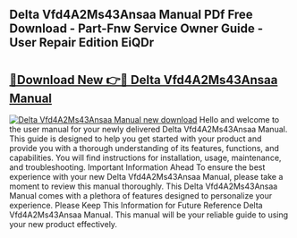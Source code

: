 ## Delta Vfd4A2Ms43Ansaa Manual PDf Free Download - Part-Fnw Service Owner Guide - User Repair Edition EiQDr

# <h2><a href="http://bc36712.oget.top/?id=Delta+Vfd4A2Ms43Ansaa+Manual">🔗Download New 👉🔴 Delta Vfd4A2Ms43Ansaa Manual</a></h2>

[![Delta Vfd4A2Ms43Ansaa Manual new download](https://i.imgur.com/5g1atiW.png)](http://bc36712.oget.top/?id=Delta+Vfd4A2Ms43Ansaa+Manual)
Hello and welcome to the user manual for your newly delivered Delta Vfd4A2Ms43Ansaa Manual. This guide is designed to help you get started with your product and provide you with a thorough understanding of its features, functions, and capabilities. You will find instructions for installation, usage, maintenance, and troubleshooting. Important Information Ahead To ensure the best experience with your new Delta Vfd4A2Ms43Ansaa Manual, please take a moment to review this manual thoroughly. This Delta Vfd4A2Ms43Ansaa Manual comes with a plethora of features designed to personalize your experience. Please Keep This Information for Future Reference Delta Vfd4A2Ms43Ansaa Manual. This manual will be your reliable guide to using your new product effectively.
